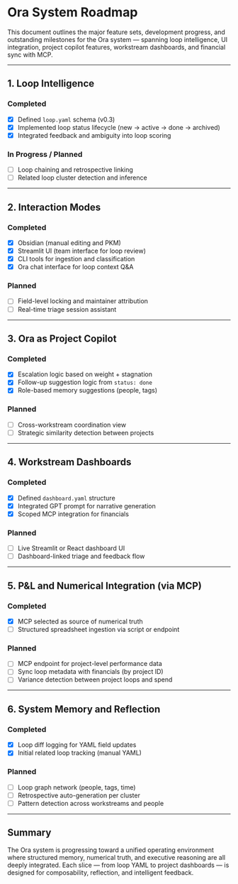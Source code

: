# Ora System Roadmap

This document outlines the major feature sets, development progress, and outstanding milestones for the Ora system — spanning loop intelligence, UI integration, project copilot features, workstream dashboards, and financial sync with MCP.

---

## 1. Loop Intelligence

### Completed
- [x] Defined `loop.yaml` schema (v0.3)
- [x] Implemented loop status lifecycle (new → active → done → archived)
- [x] Integrated feedback and ambiguity into loop scoring

### In Progress / Planned
- [ ] Loop chaining and retrospective linking
- [ ] Related loop cluster detection and inference

---

## 2. Interaction Modes

### Completed
- [x] Obsidian (manual editing and PKM)
- [x] Streamlit UI (team interface for loop review)
- [x] CLI tools for ingestion and classification
- [x] Ora chat interface for loop context Q&A

### Planned
- [ ] Field-level locking and maintainer attribution
- [ ] Real-time triage session assistant

---

## 3. Ora as Project Copilot

### Completed
- [x] Escalation logic based on weight + stagnation
- [x] Follow-up suggestion logic from `status: done`
- [x] Role-based memory suggestions (people, tags)

### Planned
- [ ] Cross-workstream coordination view
- [ ] Strategic similarity detection between projects

---

## 4. Workstream Dashboards

### Completed
- [x] Defined `dashboard.yaml` structure
- [x] Integrated GPT prompt for narrative generation
- [x] Scoped MCP integration for financials

### Planned
- [ ] Live Streamlit or React dashboard UI
- [ ] Dashboard-linked triage and feedback flow

---

## 5. P&L and Numerical Integration (via MCP)

### Completed
- [x] MCP selected as source of numerical truth
- [ ] Structured spreadsheet ingestion via script or endpoint

### Planned
- [ ] MCP endpoint for project-level performance data
- [ ] Sync loop metadata with financials (by project ID)
- [ ] Variance detection between project loops and spend

---

## 6. System Memory and Reflection

### Completed
- [x] Loop diff logging for YAML field updates
- [x] Initial related loop tracking (manual YAML)

### Planned
- [ ] Loop graph network (people, tags, time)
- [ ] Retrospective auto-generation per cluster
- [ ] Pattern detection across workstreams and people

---

## Summary

The Ora system is progressing toward a unified operating environment where structured memory, numerical truth, and executive reasoning are all deeply integrated. Each slice — from loop YAML to project dashboards — is designed for composability, reflection, and intelligent feedback.